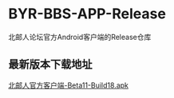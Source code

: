 # BYR-BBS-APP-Release
北邮人论坛官方Android客户端的Release仓库

## 最新版本下载地址

[北邮人官方客户端-Beta11-Build18.apk](https://github.com/dss886/BYR-BBS-APP-Release/releases/download/Beta11/BYR-BBS-APP-Beta11-Build18.apk)
